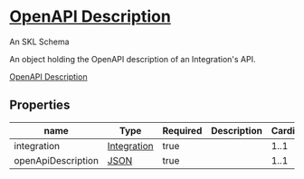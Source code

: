 <!--- This is an autogenerated file -->
# [OpenAPI Description](../../../schemas/core/open-api-description)

An SKL Schema

An object holding the OpenAPI description of an Integration's API.

[OpenAPI Description](../../../schemas/core/open-api-description)

## Properties

| name | Type | Required | Description | Cardinality |
| ---- | ---- | ---- | ----------- | ---- |
| integration | [Integration](../../../schemas/core/integration) | true |  | 1..1 |
| openApiDescription | [JSON](http://www.w3.org/1999/02/22-rdf-syntax-ns#JSON) | true |  | 1..1 |

